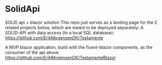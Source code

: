 # SolidApi
SOLID api + blazor solution
This repo just serves as a landing page for the 2 related projects below, which are meant to be deployed separately:
A SOLID-API with data access (to a local SQL database):
https://github.com/ErikMogensenDK/Testamente

A MVP blazor application, build with the fluent-blazor components, as the consumer of the api above.
https://github.com/ErikMogensenDK/TestamenteBlazor
